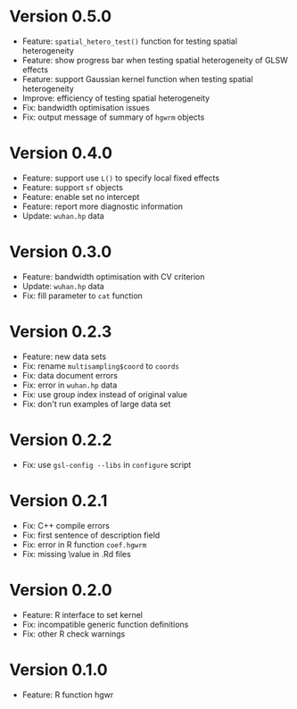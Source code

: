 # Version 0.5.0

- Feature: `spatial_hetero_test()` function for testing spatial heterogeneity
- Feature: show progress bar when testing spatial heterogeneity of GLSW effects
- Feature: support Gaussian kernel function when testing spatial heterogeneity
- Improve: efficiency of testing spatial heterogeneity
- Fix: bandwidth optimisation issues
- Fix: output message of summary of `hgwrm` objects

# Version 0.4.0

- Feature: support use `L()` to specify local fixed effects
- Feature: support `sf` objects
- Feature: enable set no intercept
- Feature: report more diagnostic information
- Update: `wuhan.hp` data

# Version 0.3.0

- Feature: bandwidth optimisation with CV criterion
- Update: `wuhan.hp` data
- Fix: fill parameter to `cat` function

# Version 0.2.3

- Feature: new data sets
- Fix: rename `multisampling$coord` to `coords`
- Fix: data document errors
- Fix: error in `wuhan.hp` data
- Fix: use group index instead of original value
- Fix: don't run examples of large data set

# Version 0.2.2

- Fix: use `gsl-config --libs` in `configure` script

# Version 0.2.1

- Fix: C++ compile errors
- Fix: first sentence of description field
- Fix: error in R function `coef.hgwrm`
- Fix: missing \value in .Rd files

# Version 0.2.0

- Feature: R interface to set kernel
- Fix: incompatible generic function definitions
- Fix: other R check warnings

# Version 0.1.0

- Feature: R function hgwr
